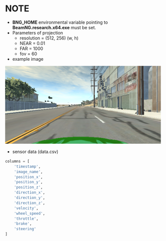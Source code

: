# NOTE
* **BNG_HOME** environmental variable pointing to **BeamNG.research.x64.exe** must be set.
* Parameters of projection
    * resolution = (512, 256) (w, h)
    * NEAR = 0.01
    * FAR = 1000
    * fov = 60
* example image

![alt text](example.png)
* sensor data (data.csv)
```python
columns = [
    'timestamp',
    'image_name',
    'position_x',
    'position_y',
    'position_z',
    'direction_x',
    'direction_y',
    'direction_z',
    'velocity',
    'wheel_speed',
    'throttle',
    'brake',
    'steering'
]
```

